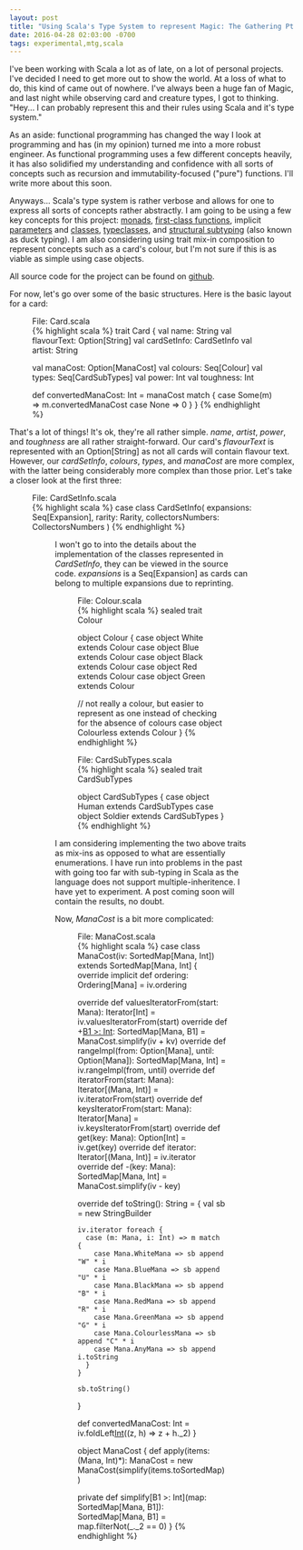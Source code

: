 ```yaml
---
layout: post
title: "Using Scala's Type System to represent Magic: The Gathering Pt. 1"
date: 2016-04-28 02:03:00 -0700
tags: experimental,mtg,scala
---
```

I've been working with Scala a lot as of late, on a lot of personal projects. I've decided I need to get more
out to show the world. At a loss of what to do, this kind of came out of nowhere. I've always been a huge fan of Magic,
and last night while observing card and creature types, I got to thinking. "Hey... I can probably represent this and
their rules using Scala and it's type system."

As an aside: functional programming has changed the way I look at programming and has (in my opinion) turned me into
a more robust engineer. As functional programming uses a few different concepts heavily, it has also solidified my
understanding and confidence with all sorts of concepts such as recursion and immutability-focused ("pure") functions.
I'll write more about this soon.

Anyways... Scala's type system is rather verbose and allows for one to express all sorts of concepts rather abstractly.
I am going to be using a few key concepts for this project: [monads][1], [first-class functions][2], implicit [parameters][3]
and [classes][4], [typeclasses][5], and [structural subtyping][6] (also known as duck typing). I am also considering using trait
mix-in composition to represent concepts such as a card's colour, but I'm not sure if this is as viable as simple using
case objects.

  [1]: https://github.com/fpinscala/fpinscala/wiki/Chapter-11:-Monads
  [2]: https://en.wikipedia.org/wiki/First-class_function
  [3]: http://docs.scala-lang.org/tutorials/tour/implicit-parameters.html
  [4]: http://docs.scala-lang.org/overviews/core/implicit-classes.html
  [5]: http://www.cakesolutions.net/teamblogs/demystifying-implicits-and-typeclasses-in-scala
  [6]: http://langexplr.blogspot.ca/2007/07/structural-types-in-scala-260-rc1.html

All source code for the project can be found on [github](https://github.com/schwitzerm/scala-mtg-types).

For now, let's go over some of the basic structures. Here is the basic layout for a card:

<figure>
<figcaption>    File: Card.scala</figcaption>
{% highlight scala %}
trait Card {
  val name: String
  val flavourText: Option[String]
  val cardSetInfo: CardSetInfo
  val artist: String

  val manaCost: Option[ManaCost]
  val colours: Seq[Colour]
  val types: Seq[CardSubTypes]
  val power: Int
  val toughness: Int

  def convertedManaCost: Int = manaCost match {
    case Some(m) => m.convertedManaCost
    case None => 0
  }
}
{% endhighlight %}
</figure>

That's a lot of things! It's ok, they're all rather simple. _name_, _artist_, _power_, and _toughness_ are all rather
straight-forward. Our card's _flavourText_ is represented with an Option[String] as not all cards will contain
flavour text. However, our _cardSetInfo_, _colours_, _types_, and _manaCost_ are more complex, with the latter being
considerably more complex than those prior. Let's take a closer look at the first three:

<figure>
<figcaption>    File: CardSetInfo.scala</figcaption>
{% highlight scala %}
case class CardSetInfo(
  expansions: Seq[Expansion],
  rarity: Rarity,
  collectorsNumbers: CollectorsNumbers
)
{% endhighlight %}
<figure>

I won't go to into the details about the implementation of the classes represented in _CardSetInfo_, they can be viewed
in the source code. _expansions_ is a Seq[Expansion] as cards can belong to multiple expansions due to reprinting.

<figure>
<figcaption>    File: Colour.scala</figcaption>
{% highlight scala %}
sealed trait Colour

object Colour {
  case object White extends Colour
  case object Blue extends Colour
  case object Black extends Colour
  case object Red extends Colour
  case object Green extends Colour

  // not really a colour, but easier to represent as one instead of checking for the absence of colours
  case object Colourless extends Colour
}
{% endhighlight %}
</figure>

<figure>
<figcaption>    File: CardSubTypes.scala</figcaption>
{% highlight scala %}
sealed trait CardSubTypes

object CardSubTypes {
  case object Human extends CardSubTypes
  case object Soldier extends CardSubTypes
}
{% endhighlight %}
</figure>

I am considering implementing the two above traits as mix-ins as opposed to what are essentially enumerations. I have
run into problems in the past with going too far with sub-typing in Scala as the language does not support
multiple-inheritence. I have yet to experiment. A post coming soon will contain the results, no doubt.

Now, _ManaCost_ is a bit more complicated:

<figure>
<figcaption>    File: ManaCost.scala </figcaption>
{% highlight scala %}
case class ManaCost(iv: SortedMap[Mana, Int]) extends SortedMap[Mana, Int] {
  override implicit def ordering: Ordering[Mana] = iv.ordering

  override def valuesIteratorFrom(start: Mana): Iterator[Int] = iv.valuesIteratorFrom(start)
  override def +[B1 >: Int](kv: (Mana, B1)): SortedMap[Mana, B1] = ManaCost.simplify(iv + kv)
  override def rangeImpl(from: Option[Mana], until: Option[Mana]): SortedMap[Mana, Int] = iv.rangeImpl(from, until)
  override def iteratorFrom(start: Mana): Iterator[(Mana, Int)] = iv.iteratorFrom(start)
  override def keysIteratorFrom(start: Mana): Iterator[Mana] = iv.keysIteratorFrom(start)
  override def get(key: Mana): Option[Int] = iv.get(key)
  override def iterator: Iterator[(Mana, Int)] = iv.iterator
  override def -(key: Mana): SortedMap[Mana, Int] = ManaCost.simplify(iv - key)

  override def toString(): String = {
    val sb = new StringBuilder

    iv.iterator foreach {
      case (m: Mana, i: Int) => m match {
        case Mana.WhiteMana => sb append "W" * i
        case Mana.BlueMana => sb append "U" * i
        case Mana.BlackMana => sb append "B" * i
        case Mana.RedMana => sb append "R" * i
        case Mana.GreenMana => sb append "G" * i
        case Mana.ColourlessMana => sb append "C" * i
        case Mana.AnyMana => sb append i.toString
      }
    }

    sb.toString()
  }

  def convertedManaCost: Int = iv.foldLeft[Int](0)((z, h) => z + h._2)
}

object ManaCost {
  def apply(items: (Mana, Int)*): ManaCost = new ManaCost(simplify(items.toSortedMap))

  private def simplify[B1 >: Int](map: SortedMap[Mana, B1]): SortedMap[Mana, B1] = map.filterNot(_._2 == 0)
}
{% endhighlight %}
</figure>
